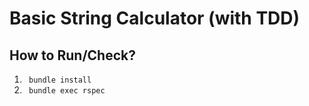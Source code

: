 # Basic String Calculator (with TDD)
## How to Run/Check?
1. `` bundle install``
2. `` bundle exec rspec``
